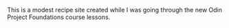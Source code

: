 This is a modest recipe site created while I was going through the new Odin Project Foundations course lessons.